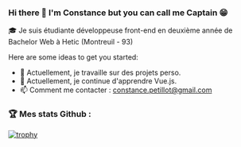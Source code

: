 ### Hi there 👋 I'm Constance but you can call me Captain 😁

🎓 Je suis étudiante développeuse front-end en deuxième année de Bachelor Web à Hetic (Montreuil - 93)

Here are some ideas to get you started:

- 🔭 Actuellement, je travaille sur des projets perso.
- 🌱 Actuellement, je continue d'apprendre Vue.js.
- 📫 Comment me contacter : constance.petillot@gmail.com

### 🏆 Mes stats Github : 

[![trophy](https://github-profile-trophy.vercel.app/?cpetillot=ryo-ma&theme=onedark)](https://github.com/ryo-ma/github-profile-trophy)


<!--
**cpetillot/cpetillot** is a ✨ _special_ ✨ repository because its `README.md` (this file) appears on your GitHub profile.

